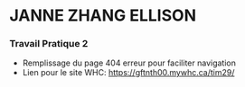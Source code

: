 # JANNE ZHANG ELLISON
### Travail Pratique 2
- Remplissage du page 404 erreur pour faciliter navigation
- Lien pour le site WHC: https://gftnth00.mywhc.ca/tim29/
